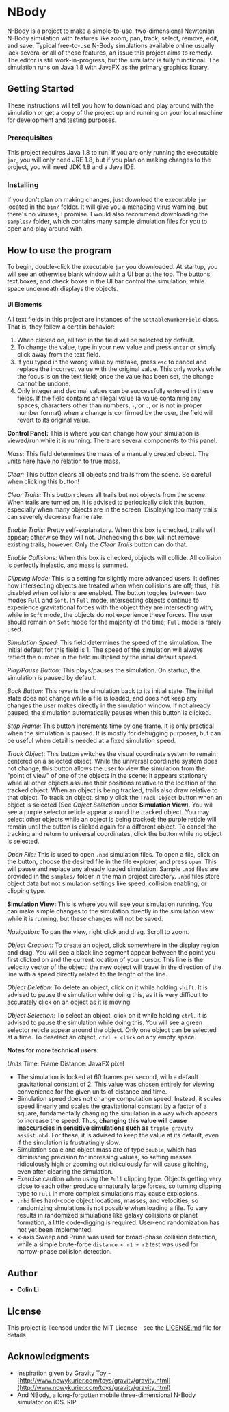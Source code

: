 
# NBody

N-Body is a project to make a simple-to-use, two-dimensional Newtonian N-Body simulation with features like zoom, pan, track, select, remove, edit, and save. Typical free-to-use N-Body simulations available online usually lack several or all of these features, an issue this project aims to remedy. The editor is still work-in-progress, but the simulator is fully functional. The simulation runs on Java 1.8 with JavaFX as the primary graphics library. 

## Getting Started

These instructions will tell you how to download and play around with the simulation or get a copy of the project up and running on your local machine for development and testing purposes.

### Prerequisites

This project requires Java 1.8 to run. If you are only running the executable `jar`, you will only need JRE 1.8, but if you plan on making changes to the project, you will need JDK 1.8 and a Java IDE.

### Installing

If you don't plan on making changes, just download the executable `jar` located in the `bin/` folder. It will give you a menacing virus warning, but there's no viruses, I promise.
I would also recommend downloading the `samples/` folder, which contains many sample simulation files for you to open and play around with.

## How to use the program

To begin, double-click the executable `jar` you downloaded. At startup, you will see an otherwise blank window with a UI bar at the top. The buttons, text boxes, and check boxes in the UI bar control the simulation, while space underneath displays the objects.
#### UI Elements
All text fields in this project are instances of the `SettableNumberField` class. That is, they follow a certain behavior:
1. When clicked on, all text in the field will be selected by default.
2. To change the value, type in your new value and press `enter` or simply click away from the text field.
3. If you typed in the wrong value by mistake, press `esc` to cancel and replace the incorrect value with the original value. This only works while the focus is on the text field; once the value has been set, the change cannot be undone.
4. Only integer and decimal values can be successfully entered in these fields. If the field contains an illegal value (a value containing any spaces, characters other than numbers, `-`, or `.`, or is not in proper number format) when a change is confirmed by the user, the field will revert to its original value.

**Control Panel:** This is where you can change how your simulation is viewed/run while it is running. There are several components to this panel.

_Mass:_ This field determines the mass of a manually created object. The units here have no relation to true mass.

_Clear:_ This button clears all objects and trails from the scene. Be careful when clicking this button!

_Clear Trails:_ This button clears all trails but not objects from the scene. When trails are turned on, it is advised to periodically click this button, especially when many objects are in the screen. Displaying too many trails can severely decrease frame rate.

_Enable Trails:_ Pretty self-explanatory. When this box is checked, trails will appear; otherwise they will not. Unchecking this box will not remove existing trails, however. Only the _Clear Trails_ button can do that.

_Enable Collisions:_ When this box is checked, objects will collide. All collision is perfectly inelastic, and mass is summed.

_Clipping Mode:_ This is a setting for slightly more advanced users. It defines how intersecting objects are treated when when collisions are off; thus, it is disabled when collisions are enabled. The button toggles between two modes `Full` and `Soft`. In `Full` mode, intersecting objects continue to experience gravitational forces with the object they are intersecting with, while in `Soft` mode, the objects do not experience these forces. The user should remain on `Soft` mode for the majority of the time; `Full` mode is rarely used.

_Simulation Speed:_ This field determines the speed of the simulation. The initial default for this field is 1. The speed of the simulation will always reflect the number in the field multiplied by the initial default speed.

_Play/Pause Button:_ This plays/pauses the simulation. On startup, the simulation is paused by default.

_Back Button:_ This reverts the simulation back to its initial state. The initial state does not change while a file is loaded, and does not keep any changes the user makes directly in the simulation window. If not already paused, the simulation automatically pauses when this button is clicked.

_Step Frame:_ This button increments time by one frame. It is only practical when the simulation is paused. It is mostly for debugging purposes, but can be useful when detail is needed at a fixed simulation speed.

_Track Object_: This button switches the visual coordinate system to remain centered on a selected object. While the universal coordinate system does not change, this button allows the user to view the simulation from the "point of view" of one of the objects in the scene: It appears stationary while all other objects assume their positions relative to the location of the tracked object. When an object is being tracked, trails also draw relative to that object. To track an object, simply click the `Track Object` button when an object is selected (See _Object Selection_ under **Simulation View**).  You will see a purple selector reticle appear around the tracked object. You may select other objects while an object is being tracked; the purple reticle will remain until the button is clicked again for a different object. To cancel the tracking and return to universal coordinates, click the button while no object is selected.

_Open File:_ This is used to open `.nbd` simulation files. To open a file, click on the button, choose the desired file in the file explorer, and press `open`. This will pause and replace any already loaded simulation. Sample `.nbd` files are provided in the `samples/` folder in the main project directory. `.nbd` files store object data but not simulation settings like speed, collision enabling, or clipping type.

**Simulation View:** This is where you will see your simulation running. You can make simple changes to the simulation directly in the simulation view while it is running, but these changes will not be saved.

_Navigation:_ To pan the view, right click and drag. Scroll to zoom.

_Object Creation:_ To create an object, click somewhere in the display region and drag. You will see a black line segment appear between the point you first clicked on and the current location of your cursor. This line is the velocity vector of the object: the new object will travel in the direction of the line with a speed directly related to the length of the line.

_Object Deletion:_ To delete an object, click on it while holding `shift`. It is advised to pause the simulation while doing this, as it is very difficult to accurately click on an object as it is moving.

_Object Selection:_ To select an object, click on it while holding `ctrl`. It is advised to pause the simulation while doing this. You will see a green selector reticle appear around the object. Only one object can be selected at a time. To deselect an object, `ctrl + click` on any empty space.

**Notes for more technical users:**

_Units_
Time: Frame
Distance: JavaFX pixel
* The simulation is locked at 60 frames per second, with a default gravitational constant of 2. This value was chosen entirely for viewing convenience for the given units of distance and time. 
* Simulation speed does not change computation speed. Instead, it scales speed linearly and scales the gravitational constant by a factor of a square, fundamentally changing the simulation in a way which appears to increase the speed. Thus, **changing this value will cause inaccuracies in sensitive simulations such as** `triple gravity assist.nbd`**.** For these, it is advised to keep the value at its default, even if the simulation is frustratingly slow.
* Simulation scale and object mass are of type `double`, which has diminishing precision for increasing values, so setting masses ridiculously high or zooming out ridiculously far will cause glitching, even after clearing the simulation.
* Exercise caution when using the `Full` clipping type. Objects getting very close to each other produce unnaturally large forces, so turning clipping type to `Full` in more complex simulations may cause explosions.
* `.nbd` files hard-code object locations, masses, and velocities, so randomizing simulations is not possible when loading a file. To vary results in randomized simulations like galaxy collisions or planet formation, a little code-digging is required. User-end randomization has not yet been implemented.
* x-axis Sweep and Prune was used for broad-phase collision detection, while a simple brute-force `distance < r1 + r2` test was used for narrow-phase collision detection.

## Author

* **Colin Li**

## License

This project is licensed under the MIT License - see the [LICENSE.md](LICENSE.md) file for details

## Acknowledgments

* Inspiration given by Gravity Toy - [http://www.nowykurier.com/toys/gravity/gravity.html](http://www.nowykurier.com/toys/gravity/gravity.html)
* And NBody, a long-forgotten mobile three-dimensional N-Body simulator on iOS. RIP.
